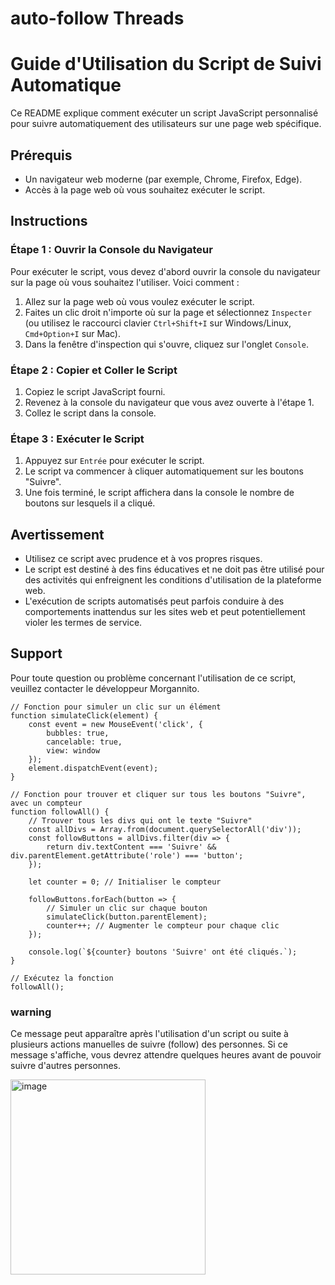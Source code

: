# auto-follow Threads

# Guide d'Utilisation du Script de Suivi Automatique

Ce README explique comment exécuter un script JavaScript personnalisé pour suivre automatiquement des utilisateurs sur une page web spécifique.

## Prérequis

- Un navigateur web moderne (par exemple, Chrome, Firefox, Edge).
- Accès à la page web où vous souhaitez exécuter le script.

## Instructions

### Étape 1 : Ouvrir la Console du Navigateur

Pour exécuter le script, vous devez d'abord ouvrir la console du navigateur sur la page où vous souhaitez l'utiliser. Voici comment :

1. Allez sur la page web où vous voulez exécuter le script.
2. Faites un clic droit n'importe où sur la page et sélectionnez `Inspecter` (ou utilisez le raccourci clavier `Ctrl+Shift+I` sur Windows/Linux, `Cmd+Option+I` sur Mac).
3. Dans la fenêtre d'inspection qui s'ouvre, cliquez sur l'onglet `Console`.

### Étape 2 : Copier et Coller le Script

1. Copiez le script JavaScript fourni.
2. Revenez à la console du navigateur que vous avez ouverte à l'étape 1.
3. Collez le script dans la console.

### Étape 3 : Exécuter le Script

1. Appuyez sur `Entrée` pour exécuter le script.
2. Le script va commencer à cliquer automatiquement sur les boutons "Suivre".
3. Une fois terminé, le script affichera dans la console le nombre de boutons sur lesquels il a cliqué.

## Avertissement

- Utilisez ce script avec prudence et à vos propres risques.
- Le script est destiné à des fins éducatives et ne doit pas être utilisé pour des activités qui enfreignent les conditions d'utilisation de la plateforme web.
- L'exécution de scripts automatisés peut parfois conduire à des comportements inattendus sur les sites web et peut potentiellement violer les termes de service.

## Support

Pour toute question ou problème concernant l'utilisation de ce script, veuillez contacter le développeur Morgannito.



```
// Fonction pour simuler un clic sur un élément
function simulateClick(element) {
    const event = new MouseEvent('click', {
        bubbles: true,
        cancelable: true,
        view: window
    });
    element.dispatchEvent(event);
}

// Fonction pour trouver et cliquer sur tous les boutons "Suivre", avec un compteur
function followAll() {
    // Trouver tous les divs qui ont le texte "Suivre"
    const allDivs = Array.from(document.querySelectorAll('div'));
    const followButtons = allDivs.filter(div => {
        return div.textContent === 'Suivre' && div.parentElement.getAttribute('role') === 'button';
    });

    let counter = 0; // Initialiser le compteur

    followButtons.forEach(button => {
        // Simuler un clic sur chaque bouton
        simulateClick(button.parentElement);
        counter++; // Augmenter le compteur pour chaque clic
    });

    console.log(`${counter} boutons 'Suivre' ont été cliqués.`);
}

// Exécutez la fonction
followAll();

```
### warning 
Ce message peut apparaître après l'utilisation d'un script ou suite à plusieurs actions manuelles de suivre (follow) des personnes. Si ce message s'affiche, vous devrez attendre quelques heures avant de pouvoir suivre d'autres personnes.

<img width="312" alt="image" src="https://github.com/morgannito/auto-follow/assets/37965056/0450e96e-e438-4a57-ac81-59bacfe41f2b">


